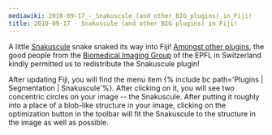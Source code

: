 ```yaml
---
mediawiki: 2010-09-17_-_Snakuscule_(and_other_BIG_plugins)_in_Fiji!
title: 2010-09-17 - Snakuscule (and other BIG plugins) in Fiji!
---
```


A little [Snakuscule](/plugins/snakuscule) snake snaked its way into Fiji! [Amongst other plugins](http://bigwww.epfl.ch/algorithms.html), the good people from the [Biomedical Imaging Group](http://bigwww.epfl.ch) of the EPFL in Switzerland kindly permitted us to redistribute the Snakuscule plugin!

After updating Fiji, you will find the menu item {% include bc path='Plugins | Segmentation | Snakuscule'%}. After clicking on it, you will see two concentric circles on your image -- the Snakuscule. After putting it roughly into a place of a blob-like structure in your image, clicking on the optimization button in the toolbar will fit the Snakuscule to the structure in the image as well as possible.


